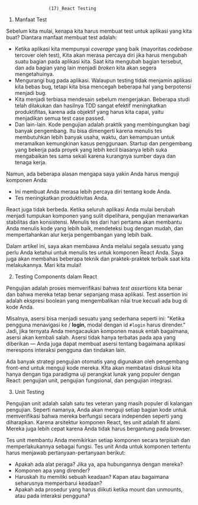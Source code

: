                     (17)_React Testing


1. Manfaat Test

Sebelum kita mulai, kenapa kita harus membuat test untuk aplikasi yang kita buat? Diantara manfaat membuat test adalah:

- Ketika aplikasi kita mempunyai _coverage_ yang baik (mayoritas _codebase_ tercover oleh test), Kita akan merasa percaya diri jika harus mengubah suatu bagian pada aplikasi kita. Saat kita mengubah bagian tersebut, dan ada bagian yang lain menjadi _broken_ kita akan segera mengetahuinya.
- Mengurangi bug pada aplikasi. Walaupun testing tidak menjamin aplikasi kita bebas bug, tetapi kita bisa mencegah beberapa hal yang berpotensi menjadi bug.
- Kita menjadi terbiasa mendesain sebelum mengerjakan. Beberapa studi telah dilakukan dan hasilnya TDD sangat efektif meningkatkan produktifitas, karena ada objektif yang harus kita capai, yaitu menjadikan semua test case passed.
- Dan lain-lain.
  Kode pengujian adalah praktik yang membingungkan bagi banyak pengembang. Itu bisa dimengerti karena menulis tes membutuhkan lebih banyak usaha, waktu, dan kemampuan untuk meramalkan kemungkinan kasus penggunaan. Startup dan pengembang yang bekerja pada proyek yang lebih kecil biasanya lebih suka mengabaikan tes sama sekali karena kurangnya sumber daya dan tenaga kerja.

Namun, ada beberapa alasan mengapa saya yakin Anda harus menguji komponen Anda:

-  Ini membuat Anda merasa lebih percaya diri tentang kode Anda.
-  Tes meningkatkan produktivitas Anda.

React juga tidak berbeda. Ketika seluruh aplikasi Anda mulai berubah menjadi tumpukan komponen yang sulit dipelihara, pengujian menawarkan stabilitas dan konsistensi. Menulis tes dari hari pertama akan membantu Anda menulis kode yang lebih baik, mendeteksi bug dengan mudah, dan mempertahankan alur kerja pengembangan yang lebih baik.

Dalam artikel ini, saya akan membawa Anda melalui segala sesuatu yang perlu Anda ketahui untuk menulis tes untuk komponen React Anda. Saya juga akan membahas beberapa teknik dan praktek-praktek terbaik saat kita melakukannya. Mari kita mulai!

2. Testing Components dalam React

Pengujian adalah proses memverifikasi bahwa _test assertions_ kita benar dan bahwa mereka tetap benar sepanjang masa aplikasi. Test assertion ini adalah ekspresi boolean yang mengembalikan nilai true kecuali ada bug di kode Anda.

Misalnya, asersi bisa menjadi sesuatu yang sederhana seperti ini: "Ketika pengguna menavigasi ke / **login**, modal dengan id `#login` harus dirender." Jadi, jika ternyata Anda mengacaukan komponen masuk entah bagaimana, asersi akan kembali salah. Asersi tidak hanya terbatas pada apa yang diberikan — Anda juga dapat membuat asersi tentang bagaimana aplikasi merespons interaksi pengguna dan tindakan lain.

Ada banyak strategi pengujian otomatis yang digunakan oleh pengembang front-end untuk menguji kode mereka. KIta akan membatasi diskusi kita hanya dengan tiga paradigma uji perangkat lunak yang populer dengan React: pengujian unit, pengujian fungsional, dan pengujian integrasi.

3. Unit Testing

Pengujian unit adalah salah satu tes veteran yang masih populer di kalangan pengujian. Seperti namanya, Anda akan menguji setiap bagian kode untuk memverifikasi bahwa mereka berfungsi secara independen seperti yang diharapkan. Karena arsitektur komponen React, tes unit adalah fit alami. Mereka juga lebih cepat karena Anda tidak harus bergantung pada browser.

Tes unit membantu Anda memikirkan setiap komponen secara terpisah dan memperlakukannya sebagai fungsi. Tes unit Anda untuk komponen tertentu harus menjawab pertanyaan-pertanyaan berikut:

-  Apakah ada alat peraga? Jika ya, apa hubungannya dengan mereka?
-  Komponen apa yang dirender?
-  Haruskah itu memiliki sebuah keadaan? Kapan atau bagaimana seharusnya memperbarui keadaan?
-  Apakah ada prosedur yang harus diikuti ketika mount dan unmounts, atau pada interaksi pengguna?